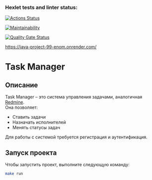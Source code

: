 ### Hexlet tests and linter status:
[![Actions Status](https://github.com/gorelikova1993/java-project-99/actions/workflows/hexlet-check.yml/badge.svg)](https://github.com/gorelikova1993/java-project-99/actions)

[![Maintainability](https://qlty.sh/badges/abf80239-94c5-4368-9997-9fc42d9f4d26/maintainability.svg)](https://qlty.sh/gh/gorelikova1993/projects/java-project-99)

[![Quality Gate Status](https://sonarcloud.io/api/project_badges/measure?project=gorelikova1993_java-project-99&metric=alert_status)](https://sonarcloud.io/summary/new_code?id=gorelikova1993_java-project-99)

https://java-project-99-enom.onrender.com/

# Task Manager

## Описание

Task Manager – это система управления задачами, аналогичная [Redmine](http://www.redmine.org/).  
Она позволяет:
- Ставить задачи
- Назначать исполнителей
- Менять статусы задач

Для работы с системой требуется регистрация и аутентификация.

## Запуск проекта

Чтобы запустить проект, выполните следующую команду:

```bash
make run
